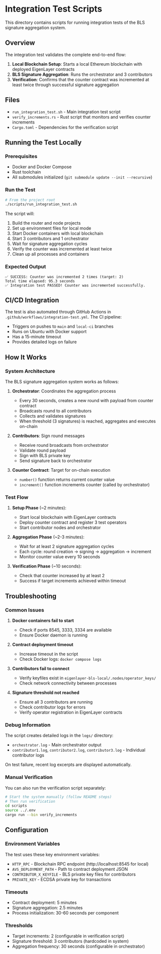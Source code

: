 # Integration Test Scripts

This directory contains scripts for running integration tests of the BLS signature aggregation system.

## Overview

The integration test validates the complete end-to-end flow:

1. **Local Blockchain Setup**: Starts a local Ethereum blockchain with deployed EigenLayer contracts
2. **BLS Signature Aggregation**: Runs the orchestrator and 3 contributors 
3. **Verification**: Confirms that the counter contract was incremented at least twice through successful signature aggregation

## Files

- `run_integration_test.sh` - Main integration test script
- `verify_increments.rs` - Rust script that monitors and verifies counter increments  
- `Cargo.toml` - Dependencies for the verification script

## Running the Test Locally

### Prerequisites

- Docker and Docker Compose
- Rust toolchain
- All submodules initialized (`git submodule update --init --recursive`)

### Run the Test

```bash
# From the project root
./scripts/run_integration_test.sh
```

The script will:
1. Build the router and node projects
2. Set up environment files for local mode
3. Start Docker containers with local blockchain
4. Start 3 contributors and 1 orchestrator
5. Wait for signature aggregation cycles
6. Verify the counter was incremented at least twice
7. Clean up all processes and containers

### Expected Output

```
✅ SUCCESS: Counter was incremented 2 times (target: 2)
Total time elapsed: 95.3 seconds
✅ Integration test PASSED! Counter was incremented successfully.
```

## CI/CD Integration

The test is also automated through GitHub Actions in `.github/workflows/integration-test.yml`. The CI pipeline:

- Triggers on pushes to `main` and `local-ci` branches
- Runs on Ubuntu with Docker support
- Has a 15-minute timeout
- Provides detailed logs on failure

## How It Works

### System Architecture

The BLS signature aggregation system works as follows:

1. **Orchestrator**: Coordinates the aggregation process
   - Every 30 seconds, creates a new round with payload from counter contract
   - Broadcasts round to all contributors
   - Collects and validates signatures
   - When threshold (3 signatures) is reached, aggregates and executes on-chain

2. **Contributors**: Sign round messages
   - Receive round broadcasts from orchestrator
   - Validate round payload
   - Sign with BLS private key
   - Send signature back to orchestrator

3. **Counter Contract**: Target for on-chain execution
   - `number()` function returns current counter value
   - `increment()` function increments counter (called by orchestrator)

### Test Flow

1. **Setup Phase** (~2 minutes):
   - Start local blockchain with EigenLayer contracts
   - Deploy counter contract and register 3 test operators
   - Start contributor nodes and orchestrator

2. **Aggregation Phase** (~2-3 minutes):
   - Wait for at least 2 signature aggregation cycles
   - Each cycle: round creation → signing → aggregation → increment
   - Monitor counter value every 10 seconds

3. **Verification Phase** (~10 seconds):
   - Check that counter increased by at least 2
   - Success if target increments achieved within timeout

## Troubleshooting

### Common Issues

1. **Docker containers fail to start**
   - Check if ports 8545, 3333, 3334 are available
   - Ensure Docker daemon is running

2. **Contract deployment timeout**
   - Increase timeout in the script
   - Check Docker logs: `docker compose logs`

3. **Contributors fail to connect**
   - Verify keyfiles exist in `eigenlayer-bls-local/.nodes/operator_keys/`
   - Check network connectivity between processes

4. **Signature threshold not reached**
   - Ensure all 3 contributors are running
   - Check contributor logs for errors
   - Verify operator registration in EigenLayer contracts

### Debug Information

The script creates detailed logs in the `logs/` directory:
- `orchestrator.log` - Main orchestrator output
- `contributor1.log`, `contributor2.log`, `contributor3.log` - Individual contributor logs

On test failure, recent log excerpts are displayed automatically.

### Manual Verification

You can also run the verification script separately:

```bash
# Start the system manually (follow README steps)
# Then run verification
cd scripts
source ../.env
cargo run --bin verify_increments
```

## Configuration

### Environment Variables

The test uses these key environment variables:
- `HTTP_RPC` - Blockchain RPC endpoint (http://localhost:8545 for local)
- `AVS_DEPLOYMENT_PATH` - Path to contract deployment JSON
- `CONTRIBUTOR_X_KEYFILE` - BLS private key files for contributors
- `PRIVATE_KEY` - ECDSA private key for transactions

### Timeouts

- Contract deployment: 5 minutes
- Signature aggregation: 2.5 minutes  
- Process initialization: 30-60 seconds per component

### Thresholds

- Target increments: 2 (configurable in verification script)
- Signature threshold: 3 contributors (hardcoded in system)
- Aggregation frequency: 30 seconds (configurable in orchestrator) 